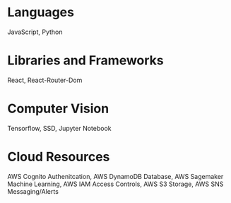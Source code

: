 # Languages
JavaScript, Python

# Libraries and Frameworks
React, React-Router-Dom

# Computer Vision
Tensorflow, SSD, Jupyter Notebook

# Cloud Resources 
AWS Cognito Authenitcation, AWS DynamoDB Database, AWS Sagemaker Machine Learning, AWS IAM Access Controls, AWS S3 Storage, AWS SNS Messaging/Alerts



